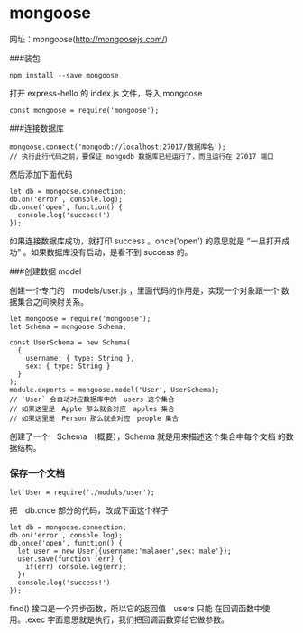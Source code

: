 # mongoose

网址：mongoose(http://mongoosejs.com/)

###装包

```
npm install --save mongoose
```
打开 express-hello 的 index.js 文件，导入 mongoose
```
const mongoose = require('mongoose');
```

###连接数据库

```
mongoose.connect('mongodb://localhost:27017/数据库名');
// 执行此行代码之前，要保证 mongodb 数据库已经运行了，而且运行在 27017 端口
```
然后添加下面代码
```
let db = mongoose.connection;
db.on('error', console.log);
db.once('open', function() {
  console.log('success!')
});
```
如果连接数据库成功，就打印 success 。once('open') 的意思就是 “一旦打开成功” 。如果数据库没有启动，是看不到 success 的。

###创建数据 model

创建一个专门的　models/user.js ，里面代码的作用是，实现一个对象跟一个 数据集合之间映射关系。
```
let mongoose = require('mongoose');
let Schema = mongoose.Schema;

const UserSchema = new Schema(
  {
    username: { type: String },
    sex: { type: String }
  }
);
module.exports = mongoose.model('User', UserSchema);
// `User` 会自动对应数据库中的　users 这个集合
// 如果这里是　Apple 那么就会对应　apples 集合
// 如果这里是　Person 那么就会对应　people 集合
```
创建了一个　Schema （概要），Schema 就是用来描述这个集合中每个文档 的数据结构。

### 保存一个文档

```
let User = require('./moduls/user');
```
把　db.once 部分的代码，改成下面这个样子
```
let db = mongoose.connection;
db.on('error', console.log);
db.once('open', function() {
  let user = new User({username:'malaoer',sex:'male'});
  user.save(function (err) {
    if(err) console.log(err);
  })
  console.log('success!')
});

```
find() 接口是一个异步函数，所以它的返回值　users 只能 在回调函数中使用。.exec 字面意思就是执行，我们把回调函数穿给它做参数。
